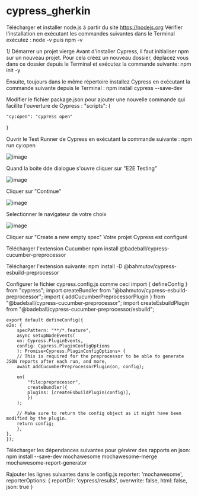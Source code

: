 # cypress_gherkin

Télécharger et installer node.js à partir du site https://nodejs.org 
Vérifier l'installation en exécutant les commandes suivantes dans le Terminal exécutez :
    node -v puis npm -v

1/ Démarrer un projet vierge 
Avant d'installer Cypress, il faut initialiser npm sur un nouveau projet. Pour cela créez un nouveau dossier, déplacez vous dans ce dossier depuis le Terminal et exécutez la commande suivante:
     npm init -y

Ensuite, toujours dans le même répertoire installez Cypress en exécutant la commande suivante depuis le Terminal :
    npm install cypress --save-dev

Modifier le fichier package.json pour ajouter une nouvelle commande qui facilite l'ouverture de Cypress :
  "scripts": {

    "cy:open": "cypress open"

  }

Ouvrir le Test Runner de Cypress en exécutant la commande suivante :
    npm run cy:open
    
![image](https://user-images.githubusercontent.com/51779120/200290836-4beee100-892e-4b9c-9ef2-3c2f9d379d1f.png)

Quand la boite dde dialogue s'ouvre cliquer sur "E2E Testing"

![image](https://user-images.githubusercontent.com/51779120/200291069-4be42b63-cda5-4c6c-bcb2-ac49e8d1d013.png)

Cliquer sur "Continue"

![image](https://user-images.githubusercontent.com/51779120/200291145-d5d29fd4-b637-4ffd-b653-868edfa75813.png)

Selectionner le navigateur de votre choix

![image](https://user-images.githubusercontent.com/51779120/200291193-2b5051f6-6623-4eb1-b4ba-72242113515a.png)

Cliquer sur "Create a new empty spec"
Votre projet Cypress est configuré

Télécharger l'extension Cucumber
    npm install @badeball/cypress-cucumber-preprocessor

Télécharger l'extension suivante:
    npm install -D @bahmutov/cypress-esbuild-preprocessor

Configurer le fichier cypress.config.js comme ceci
    import { defineConfig } from "cypress";
    import createBundler from "@bahmutov/cypress-esbuild-preprocessor";
    import { addCucumberPreprocessorPlugin } from "@badeball/cypress-cucumber-preprocessor";
    import createEsbuildPlugin from "@badeball/cypress-cucumber-preprocessor/esbuild";

    export default defineConfig({
    e2e: {
        specPattern: "**/*.feature",
        async setupNodeEvents(
        on: Cypress.PluginEvents,
        config: Cypress.PluginConfigOptions
        ): Promise<Cypress.PluginConfigOptions> {
        // This is required for the preprocessor to be able to generate JSON reports after each run, and more,
        await addCucumberPreprocessorPlugin(on, config);

        on(
            "file:preprocessor",
            createBundler({
            plugins: [createEsbuildPlugin(config)],
            })
        );

        // Make sure to return the config object as it might have been modified by the plugin.
        return config;
        },
    },
    });

Télécharger les dépendances suivantes pour générer des rapports en json:
    npm install --save-dev mochawesome mochawesome-merge mochawesome-report-generator

Rajouter les lignes suivantes dans le config.js
    reporter: 'mochawesome',
    reporterOptions: {
    reportDir: 'cypress/results',
    overwrite: false,
    html: false,
    json: true
  }
